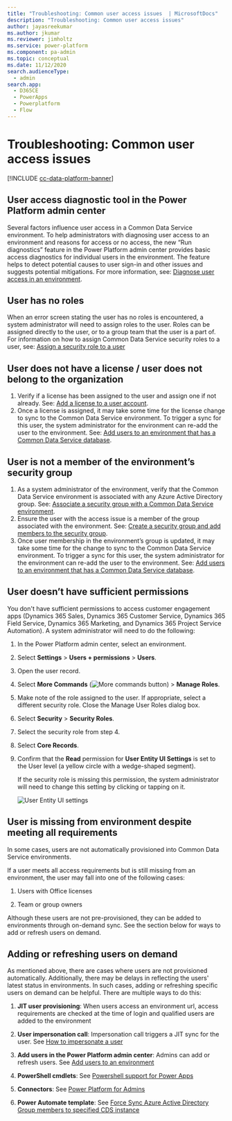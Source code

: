 ```yaml
---
title: "Troubleshooting: Common user access issues  | MicrosoftDocs"
description: "Troubleshooting: Common user access issues"
author: jayasreekumar
ms.author: jkumar
ms.reviewer: jimholtz
ms.service: power-platform
ms.component: pa-admin
ms.topic: conceptual
ms.date: 11/12/2020
search.audienceType: 
  - admin
search.app:
  - D365CE
  - PowerApps
  - Powerplatform
  - Flow
---
```

# Troubleshooting: Common user access issues

[!INCLUDE [cc-data-platform-banner](../includes/cc-data-platform-banner.md)]

## User access diagnostic tool in the Power Platform admin center

Several factors influence user access in a Common Data Service environment. To help administrators with diagnosing user access to an environment and reasons for access or no access, the new “Run diagnostics” feature in the Power Platform admin center provides basic access diagnostics for individual users in the environment. The feature helps to detect potential causes to user sign-in and other issues and suggests potential mitigations. For more information, see: [Diagnose user access in an environment](diagnose-user-access.md).

## User has no roles 

When an error screen stating the user has no roles is encountered, a system administrator will need to assign roles to the user. Roles can be assigned directly to the user, or to a group team that the user is a part of. For information on how to assign Common Data Service security roles to a user, see: 
[Assign a security role to a user](create-users-assign-online-security-roles.md#assign-a-security-role-to-a-user)

## User does not have a license / user does not belong to the organization 

1. Verify if a license has been assigned to the user and assign one if not already. See: [Add a license to a user account](create-users-assign-online-security-roles.md#add-a-license-to-a-user-account).
2. Once a license is assigned, it may take some time for the license change to sync to the Common Data Service environment. To trigger a sync for this user, the system administrator for the environment can re-add the user to the environment. See: [Add users to an environment that has a Common Data Service database](add-users-to-environment.md#add-users-to-an-environment-that-has-a-common-data-service-database).

## User is not a member of the environment’s security group 

1. As a system administrator of the environment, verify that the Common Data Service environment is associated with any Azure Active Directory group. See:  [Associate a security group with a Common Data Service environment](control-user-access.md#associate-a-security-group-with-a-common-data-service-environment).
2. Ensure the user with the access issue is a member of the group associated with the environment. See: [Create a security group and add members to the security group](control-user-access.md#create-a-security-group-and-add-members-to-the-security-group).
3. Once user membership in the environment’s group is updated, it may take some time for the change to sync to the Common Data Service environment. To trigger a sync for this user, the system administrator for the environment can re-add the user to the environment. See: [Add users to an environment that has a Common Data Service database](add-users-to-environment.md#add-users-to-an-environment-that-has-a-common-data-service-database).

## User doesn’t have sufficient permissions 

You don't have sufficient permissions to access customer engagement apps (Dynamics 365 Sales, Dynamics 365 Customer Service, Dynamics 365 Field Service, Dynamics 365 Marketing, and Dynamics 365 Project Service Automation). A system administrator will need to do the following:  
  
1. In the Power Platform admin center, select an environment. 

2. Select **Settings** > **Users + permissions** > **Users**.  
  
3. Open the user record.  
  
4. Select **More Commands** (![More commands button](../admin/media/not-available.png "More commands button")) > **Manage Roles**.  
  
5. Make note of the role assigned to the user. If appropriate, select a different security role. Close the Manage User Roles dialog box.  
  
6. Select **Security** > **Security Roles**.  
  
7. Select the security role from step 4.  
  
8. Select **Core Records**.  
  
9. Confirm that the **Read** permission for **User Entity UI Settings** is set to the User level (a yellow circle with a wedge-shaped segment).  
  
     If the security role is missing this permission, the system administrator will need to change this setting by clicking or tapping on it.  
  
   ![User Entity UI settings](../admin/media/user-entity.png "User Entity UI settings")  

## User is missing from environment despite meeting all requirements 

In some cases, users are not automatically provisioned into Common Data Service environments. 

If a user meets all access requirements but is still missing from an environment, the user may fall into one of the following cases:

1. Users with Office licenses

2. Team or group owners

Although these users are not pre-provisioned, they can be added to environments through on-demand sync. See the section below for ways to add or refresh users on demand.

## Adding or refreshing users on demand

As mentioned above, there are cases where users are not provisioned automatically. Additionally, there may be delays in reflecting the users' latest status in environments. In such cases, adding or refreshing specific users on demand can be helpful. There are multiple ways to do this: 

1. **JIT user provisioning**: When users access an environment url, access requirements are checked at the time of login and qualified users are added to the environment

2. **User impersonation call**: Impersonation call triggers a JIT sync for the user. See [How to impersonate a user](https://docs.microsoft.com/powerapps/developer/common-data-service/webapi/impersonate-another-user-web-api#how-to-impersonate-a-user)

3. **Add users in the Power Platform admin center**: Admins can add or refresh users. See [Add users to an environment](add-users-to-environment.md)

4. **PowerShell cmdlets**: See [Powershell support for Power Apps](https://docs.microsoft.com/power-platform/admin/powerapps-powershell#power-apps-cmdlets-for-administrators)

5. **Connectors**: See [Power Platform for Admins](https://docs.microsoft.com/connectors/powerplatformforadmins/#force-sync-user)

6. **Power Automate template**: See [Force Sync Azure Active Directory Group members to specified CDS instance](https://us.flow.microsoft.com/galleries/public/templates/6e4162ca7afc48479e3ad1caadc6c1e6/force-sync-azure-active-directory-group-members-to-specified-cds-instance/)

